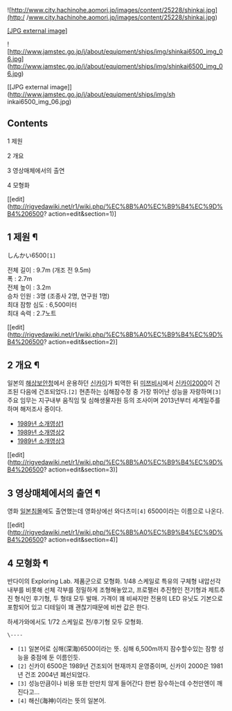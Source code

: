 ![http://www.city.hachinohe.aomori.jp/images/content/25228/shinkai.jpg](http:/
/www.city.hachinohe.aomori.jp/images/content/25228/shinkai.jpg)

[[JPG external
image]](http://www.city.hachinohe.aomori.jp/images/content/25228/shinkai.jpg)

  

![http://www.jamstec.go.jp/j/about/equipment/ships/img/shinkai6500_img_06.jpg]
(http://www.jamstec.go.jp/j/about/equipment/ships/img/shinkai6500_img_06.jpg)

[[JPG external image]](http://www.jamstec.go.jp/j/about/equipment/ships/img/sh
inkai6500_img_06.jpg)

## Contents

    

1 제원

2 개요

3 영상매체에서의 출연

4 모형화

[[edit](http://rigvedawiki.net/r1/wiki.php/%EC%8B%A0%EC%B9%B4%EC%9D%B4%206500?
action=edit&section=1)]

## 1 제원 ¶

しんかい6500`[1]`

  

전체 길이 : 9.7m (개조 전 9.5m)  
폭 : 2.7m  
전체 높이 : 3.2m  
승차 인원 : 3명 (조종사 2명, 연구원 1명)  
최대 잠항 심도 : 6,500미터  
최대 속력 : 2.7노트

[[edit](http://rigvedawiki.net/r1/wiki.php/%EC%8B%A0%EC%B9%B4%EC%9D%B4%206500?
action=edit&section=2)]

## 2 개요 ¶

일본의 [해상보안청](%ED%95%B4%EC%83%81%EB%B3%B4%EC%95%88%EC%B2%AD.md)에서 운용하던
[신카이](%EC%8B%A0%EC%B9%B4%EC%9D%B4.md)가 퇴역한 뒤
[미쯔비시](%EB%AF%B8%EC%AF%94%EB%B9%84%EC%8B%9C.md)에서 [신카이2000](%EC%8B%A0%EC%B9%B4%EC%9D%B4%202000.md)이 건조된 다음에 건조되었다.`[2]` 현존하는
심해잠수정 중 가장 뛰어난 성능을 자랑하며`[3]` 주요 임무는 지구내부 움직임 및 심해생물자원 등의 조사이며 2013년부터 세계일주를 하며
해저조사 중이다.

  

  * [1989년 소개영상1](http://www.youtube.com/watch?v=46MJUWBWikQ)
  * [1989년 소개영상2](http://www.youtube.com/watch?v=VT7GF9EZ7n0)
  * [1989년 소개영상3](http://www.youtube.com/watch?v=8hQ0SQVyFXc)  

[[edit](http://rigvedawiki.net/r1/wiki.php/%EC%8B%A0%EC%B9%B4%EC%9D%B4%206500?
action=edit&section=3)]

## 3 영상매체에서의 출연 ¶

영화 [일본침몰](%EC%9D%BC%EB%B3%B8%EC%B9%A8%EB%AA%B0.md)에도 출연했는데 영화상에선 와다츠미`[4]`
6500이라는 이름으로 나온다.

[[edit](http://rigvedawiki.net/r1/wiki.php/%EC%8B%A0%EC%B9%B4%EC%9D%B4%206500?
action=edit&section=4)]

## 4 모형화 ¶

반다이의 Exploring Lab. 제품군으로 모형화. 1/48 스케일로 특유의 구체형 내압선각 내부를 비롯해 선체 각부를 정밀하게
조형해놓았고, 프로펠러 추진형인 전기형과 제트추진 형식인 후기형, 두 형태 모두 발매. 가격이 꽤 비싸지만 전용의 LED 유닛도 기본으로
포함되어 있고 디테일이 꽤 괜찮기때문에 비싼 값은 한다.

  

하세가와에서도 1/72 스케일로 전/후기형 모두 모형화.

`\----`

  * `[1]` 일본어로 심해(深海)6500이라는 뜻. 심해 6,500m까지 잠수할수있는 잠항 성능을 중점에 둔 이름인듯.
  * `[2]` 신카이 6500은 1989년 건조되어 현재까지 운영중이며, 신카이 2000은 1981년 건조 2004년 폐선되었다.
  * `[3]` 성능만큼이나 비용 또한 만만치 않게 들어간다 한번 잠수하는데 수천만엔이 깨진다고...
  * `[4]` 해신(海神)이라는 뜻의 일본어.

